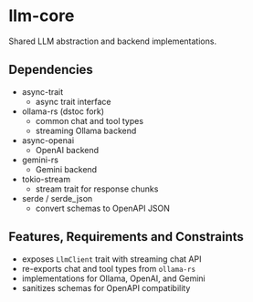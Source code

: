 # llm-core
Shared LLM abstraction and backend implementations.

## Dependencies
- async-trait
  - async trait interface
- ollama-rs (dstoc fork)
  - common chat and tool types
  - streaming Ollama backend
- async-openai
  - OpenAI backend
- gemini-rs
  - Gemini backend
- tokio-stream
  - stream trait for response chunks
- serde / serde_json
  - convert schemas to OpenAPI JSON

## Features, Requirements and Constraints
- exposes `LlmClient` trait with streaming chat API
- re-exports chat and tool types from `ollama-rs`
- implementations for Ollama, OpenAI, and Gemini
- sanitizes schemas for OpenAPI compatibility

